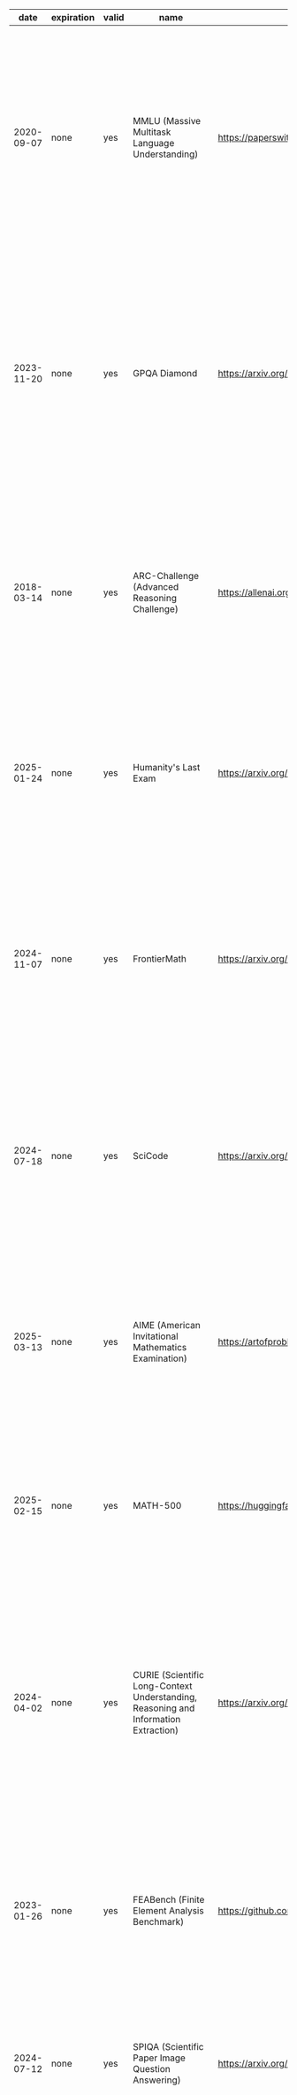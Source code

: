 | date | expiration | valid | name | url | domain | focus | keyword | description | task_types | ai_capability_measured | metrics | models | notes | cite |
| --- | --- | --- | --- | --- | --- | --- | --- | --- | --- | --- | --- | --- | --- | --- |
| 2020-09-07 | none | yes | MMLU (Massive Multitask Language Understanding) | https://paperswithcode.com/dataset/mmlu | multidomain | Academic knowledge and reasoning across 57 subjects | multiple-choice, zero-shot, few-shot, knowledge probing | Measuring Massive Multitask Language Understanding (MMLU) is a benchmark of 57 multiple-choice tasks covering elementary mathematics, US history, computer science, law, and more, designed to evaluate a model’s breadth and depth of knowledge in zero-shot and few-shot settings. | Multiple-choice | General reasoning, subject-matter understanding | Accuracy | GPT-4o, Gemini 1.5 Pro, o1, DeepSeek-R1 | Good | "@article{hendrycks2021measuring, title={Measuring Massive Multitask Language Understanding}, author={Hendrycks, Dan and Burns, Collin and Kadavath, Saurav and others}, journal={arXiv preprint arXiv:2009.03300}, year={2021}, url={https://arxiv.org/abs/2009.03300}}"
| 2023-11-20 | none | yes | GPQA Diamond | https://arxiv.org/abs/2311.12022 | science | Graduate-level scientific reasoning | Google-proof, graduate-level, science QA, chemistry, physics | GPQA is a dataset of 448 challenging, multiple-choice questions in biology, physics,and chemistry, written by domain experts. It is “Google-proof”—experts score 65% (74% after error correction) while skilled non-experts with web access score only 34%. State-of-the-art LLMs like GPT-4 reach around 39% accuracy. | Multiple choice, Multi-step QA | Scientific reasoning, deep knowledge | Accuracy | o1, DeepSeek-R1 | Good | "@misc{rein2023gpqagraduatelevelgoogleproofqa, title={GPQA: A Graduate-Level Google-Proof Q&A Benchmark}, author={Rein, David and Hou, Betty Li and Stickland, Asa Cooper and others}, year={2023},url={https://arxiv.org/abs/2311.12022}}"
| 2018-03-14 | none | yes | ARC-Challenge (Advanced Reasoning Challenge) | https://allenai.org/data/arc | science | Grade-school science with reasoning emphasis | grade-school, science QA, challenge set, reasoning | The AI2 Reasoning Challenge (ARC) Challenge set comprises 7,787 natural, grade-school science questions that retrieval-based and word co-occurrence algorithms both fail, requiring advanced reasoning over a 14-million-sentence corpus. | Multiple choice | Commonsense and scientific reasoning | Accuracy | GPT-4, Claude | Good | "@inproceedings{clark2018think, title={Think you have solved question answering? Try ARC, the AI2 Reasoning Challenge}, author={Clark, Peter and Cowhey, Isaac and Etzioni, Oren and others}, booktitle={EMNLP 2018},pages={237–248}, year={2018}, url={https://allenai.org/data/arc}}"
| 2025-01-24 | none | yes | Humanity's Last Exam | https://arxiv.org/abs/2501.14249 | Multidomain | Broad cross-domain academic reasoning | cross-domain, academic exam, multiple-choice, multidisciplinary | Humanity's Last Exam is a multi-domain, multiple-choice benchmark containing 2,000 questions across diverse academic disciplines, designed to evaluate LLMs' ability to reason across domains without external resources. | Multiple-choice | Cross-domain academic reasoning | Accuracy | none | Good | "@misc{phan2025humanitys, title={Humanity's Last Exam}, author={Phan, Long and Gatti, Alice and Han, Ziwen and others}, year={2025}, url={https://arxiv.org/abs/2501.14249}}"
| 2024-11-07 | none | yes | FrontierMath | https://arxiv.org/abs/2411.04872 | Math | Challenging advanced mathematical reasoning | symbolic reasoning, number theory, algebraic geometry, category theory | FrontierMath is a benchmark of hundreds of expert-vetted mathematics problems spanning number theory, real analysis, algebraic geometry, and category theory, measuring LLMs' ability to solve problems requiring deep abstract reasoning. | Problem solving | Symbolic and abstract mathematical reasoning | Accuracy | none | Good | "@misc{glazer2024frontiermath, title={FrontierMath: A Benchmark for Evaluating Advanced Mathematical Reasoning in AI}, author={Glazer, Elliot and Erdil, Ege and Besiroglu, Tamay and others}, year={2024}, url={https://arxiv.org/abs/2411.04872}}"
| 2024-07-18 | none | yes | SciCode | https://arxiv.org/abs/2407.13168 | scientific programming | Scientific code generation & problem solving | code synthesis,  scientific computing, programming benchmark | SciCode is a scientist-curated coding benchmark with 338 subproblems derived from 80 real research tasks across 16 scientific subfields, evaluating models on knowledge recall, reasoning, and code synthesis for scientific computing tasks. | Coding | Program synthesis, scientific computing | Solve rate (%) | Claude 3.5 Sonnet | Good | "@misc{tian2024scicode, title={SciCode: A Research Coding Benchmark Curated by Scientists}, author={Tian, Minyang and Gao, Luyu and Zhang, Shizhuo and others}, year={2024}, url={https://arxiv.org/abs/2407.13168}}"
| 2025-03-13 | none | yes | AIME (American Invitational Mathematics Examination) | https://artofproblemsolving.com/wiki/index.php/AIME_Problems_and_Solutions | Math | Pre-college advanced problem solving | algebra, combinatorics, number theory, geometry | The AIME is a 15-question, 3-hour exam for high-school students featuring challenging short-answer math problems in algebra, number theory, geometry, and combinatorics, assessing depth of problem-solving ability. | Problem solving | Mathematical problem-solving and reasoning | Accuracy | none | No formal paper; summary at https://www.vals.ai/benchmarks/aime-2025-03-13 | none
| 2025-02-15 | none | yes | MATH-500 | https://huggingface.co/datasets/HuggingFaceH4/MATH-500 | Math | Math reasoning generalization | calculus, algebra, number theory, geometry | MATH-500 is a curated subset of 500 problems from the OpenAI MATH dataset, spanning high-school to advanced levels, designed to evaluate LLMs' mathematical reasoning and generalization. | Problem solving | Math reasoning and generalization | Accuracy | none | Dataset hosted on Hugging Face | "@misc{huggingface2025math500, title={MATH-500}, author={HuggingFaceH4}, year={2025}, url={https://huggingface.co/datasets/HuggingFaceH4/MATH-500}}"
| 2024-04-02 | none | yes | CURIE (Scientific Long-Context Understanding, Reasoning and Information Extraction) | https://arxiv.org/abs/2404.02029 | Multidomain Science | Long-context scientific reasoning | long-context, information extraction, multimodal | CURIE is a benchmark of 580 problems across six scientific disciplines—materials science, quantum computing, biology, chemistry, climate science, and astrophysics— designed to evaluate LLMs on long-context understanding, reasoning, and information extraction in realistic scientific workflows. | Information extraction, Reasoning, Concept tracking, Aggregation, Algebraic manipulation, Multimodal comprehension | Long-context understanding and scientific reasoning | Accuracy | none | Good | "@misc{curie2024, title={Scientific Reasoning Benchmarks from the CURIE Dataset}, author={TODO: Add authors}, year={2024}, url={https://arxiv.org/abs/2404.02029}}"
| 2023-01-26 | none | yes | FEABench (Finite Element Analysis Benchmark) | https://github.com/alleninstitute/feabench | Computational Engineering | FEA simulation accuracy & performance | finite element, simulation, PDE | FEABench is a suite evaluating finite element analysis tools on standardized PDE-based simulation tasks with complex geometries and boundary conditions, measuring both accuracy and runtime performance. | Simulation, Performance evaluation | Numerical simulation accuracy and efficiency | Solve time, Error norm | FEniCS, deal.II | Good | "@misc{allen2023feabench, title={FEABench: A Finite Element Analysis Benchmark}, author={Allen Institute}, year={2023}, url={https://github.com/alleninstitute/feabench}}"
| 2024-07-12 | none | yes | SPIQA (Scientific Paper Image Question Answering) | https://arxiv.org/abs/2407.09413 | Computer science | Multimodal QA on scientific figures | multimodal QA, figure understanding, table comprehension, chain-of-thought | SPIQA assesses AI models' ability to interpret and answer questions about figures and tables in scientific papers by integrating visual and textual modalities with chain-of-thought reasoning. | Question answering, Multimodal QA, Chain-of-Thought evaluation | Visual-textual reasoning in scientific contexts | Accuracy, F1 score | Chain-of-Thought models, multimodal QA systems | good |  "@article{zhong2024spiqa, title={SPIQA: Scientific Paper Image Question Answering}, author={Zhong, Xiaoyan and Gao, Yijian and Gururangan, Suchin}, year={2024}, url={https://arxiv.org/abs/2407.09413}}"
| 2020-09-28 | none | yes | MedQA | https://arxiv.org/abs/2009.13081 | Medical Question Answering | Medical board exam QA | USMLE, diagnostic QA, medical knowledge, multilingual | MedQA is a large-scale multiple-choice dataset drawn from professional medical board exams (e.g., USMLE), testing AI systems on diagnostic and medical knowledge questions in English and Chinese. | Multiple choice | Medical diagnosis and knowledge retrieval | Accuracy | Neural reader, Retrieval-based QA systems | Multilingual (English, Simplified & Traditional Chinese) | "@article{jin2020what, title={What Disease Does This Patient Have? A Large-scale Open-domain Question Answering Dataset from Medical Exams}, author={Jin, Di and Li, Ying and Zhang, Yichong and others}, year={2020}, url={https://arxiv.org/abs/2009.13081}}"
| 2025-05-13 | none | yes | BaisBench (Biological AI Scientist Benchmark) | https://arxiv.org/abs/2505.08341 | Computational Biology | Omics-driven AI research tasks | single-cell annotation, biological QA, autonomous discovery | BaisBench evaluates AI scientists' ability to perform data-driven biological research by annotating cell types in single-cell datasets and answering MCQs derived from biological study insights, measuring autonomous scientific discovery. | Cell type annotation, Multiple choice | Autonomous biological research capabilities | Annotation accuracy, QA accuracy | LLM-based AI scientist agents | Underperforms human experts; aims to advance AI-driven discovery | "@misc{luo2025benchmarkingaiscientistsomics, title={Benchmarking AI scientists in omics data-driven biological research}, author={Luo, Erpai and Jia, Jinmeng and Xiong, Yifan and others}, year={2025}, url={https://arxiv.org/abs/2505.08341}}"
| 2023-01-26 | none | yes | MOLGEN | https://github.com/zjunlp/MolGen | Computational Chemistry | Molecular generation & optimization | SELFIES, GAN, property optimization | MolGen is a pre-trained molecular language model that generates chemically valid molecules using SELFIES and reinforcement learning, guided by chemical feedback to optimize properties such as logP, QED, and docking score. | Distribution learning, Goal-oriented generation | Generation of valid and optimized molecular structures | Validity%, Novelty%, QED, Docking score | MolGen | This is a model, not a benchmark | "@article{fang2023domain, title={Domain-Agnostic Molecular Generation with Chemical Feedback}, author={Fang, Yin and Zhang, Ningyu and Chen, Zhuo and others}, year={2023}, url={https://arxiv.org/abs/2301.11259}}"
| 2020-05-02 | none | yes | Open Graph Benchmark (OGB) - Biology | https://ogb.stanford.edu/docs/home/ | Graph ML | Biological graph property prediction | node prediction, link prediction, graph classification | OGB-Biology is a suite of large-scale biological network datasets (protein-protein interaction, drug-target, etc.) with standardized splits and evaluation protocols for node, link, and graph property prediction tasks. | Node property prediction, Link property prediction,Graph property prediction | Scalability & generalization in graph ML for biology | Accuracy, ROC-AUC | GCN, GraphSAGE, GAT | Community-driven updates | "@misc{hu2020ogb, title={Open Graph Benchmark: Datasets for Machine Learning on Graphs}, author={Hu, Weihua and Fey, Matthias and Zitnik, Marinka and others}, year={2020}, url={https://arxiv.org/abs/2005.00687}}"
| 2011-10-01 | none | yes | Materials Project | https://materialsproject.org/ | materials science | DFT-based property prediction | DFT, materials genome, high-throughput | The Materials Project provides an open-access database of computed properties for inorganic materials via high-throughput density functional theory (DFT), accelerating materials discovery. | Property prediction | Prediction of inorganic material properties | MAE, R-squared | Automatminer, Crystal Graph Neural Networks | Core component of the Materials Genome Initiative | "@article{jain2013materials, title={The Materials Project: A materials genome approach...},author={Jain, Anubhav and Ong, Shyue Ping and others}, journal={APL Materials}, year={2013}, url={https://materialsproject.org/}}"
| 2020-10-20 | none | yes | OCP (Open Catalyst Project) | https://opencatalystproject.org/ | Chemistry; Materials Science | Catalyst adsorption energy prediction | DFT relaxations, adsorption energy, graph neural networks | The Open Catalyst Project (OC20 & OC22) provides DFT-calculated catalyst-adsorbate relaxation datasets, challenging ML models to predict energies and forces for renewable energy applications. | Energy prediction, Force prediction | Prediction of adsorption energies and forces | MAE (energy), MAE (force) | CGCNN, SchNet, DimeNet++, GemNet-OC | Public leaderboards; active community development | "@article{chanussot2020open, title={The Open Catalyst 2020 (OC20) Dataset...}, author={Chanussot, Loïk and Das, Abhishek and others}, year={2020}, url={https://arxiv.org/abs/2010.09990}}", "@article{tran2022open, title={The Open Catalyst 2022 (OC22) Dataset...}, author={Tran, Richard and Lan, Janice and others}, year={2022}, url={https://arxiv.org/abs/2206.08917}}"
| 2023-06-20 | none | yes | JARVIS-Leaderboard | https://arxiv.org/abs/2306.11688 | Materials Science; Benchmarking | Comparative evaluation of materials design methods | leaderboards, materials methods, simulation | JARVIS-Leaderboard is a community-driven platform benchmarking AI, electronic structure, force-fields, quantum computing, and experimental methods across hundreds of materials science tasks. | ??? | Performance comparison across diverse materials design methods | MAE, RMSE, Accuracy, Method benchmarking, Leaderboard ranking | none | 1281 contributions across 274 benchmarks | "@article{choudhary2023jarvis, title={JARVIS-Leaderboard: A Large Scale Benchmark...}, author={Choudhary, Kamal and Wines, Daniel and others}, year={2023}, url={https://arxiv.org/abs/2306.11688}}"
| 2022-02-22 | none | yes | Quamtum Computing Benchmarks (QML) | https://github.com/XanaduAI/qml-benchmarks, https://pennylane.ai/datasets/collection/qml-benchmarks | Quantum Computing | Quantum algorithm performance evaluation | quantum circuits, state preparation, error correction |   A suite of benchmarks evaluating quantum hardware and algorithms on tasks such as state preparation, circuit optimization, and error correction across multiple platforms. | Circuit benchmarking, State classification | Quantum algorithm performance and fidelity | Fidelity, Success probability | IBM Q, IonQ, AQT@LBNL | Hardware-agnostic, application-level metrics | "@misc{tomesh2022supermarq,...}"
| 2024-10-01 | none | yes | CFDBench (Fluid Dynamics) | https://arxiv.org/abs/2310.05963 | Fluid Dynamics; Scientific ML | Neural operator surrogate modeling | neural operators, CFD, FNO, DeepONet |  CFDBench provides large-scale CFD data for four canonical fluid flow problems, assessing neural operators' ability to generalize to unseen PDE parameters and domains. | Surrogate modeling | Generalization of neural operators for PDEs | L2 error, MAE | FNO, DeepONet, U-Net | 302K frames across 739 cases | "@misc{luo2024cfdbenchlargescalebenchmarkmachine, title={CFDBench: A Large-Scale Benchmark for Machine Learning Methods in Fluid Dynamics}, author={Luo, Yining and Chen, Yingfa and Zhang, Zhen}, year={2024}, url={https://arxiv.org/abs/2310.05963}}"
| none | none | yes | SatImgNet | none | Remote Sensing | Satellite imagery classification | land-use, zero-shot, multi-task | SATIN (sometimes referred to as SatImgNet) is a multi-task metadataset of 27 satellite imagery classification datasets evaluating zero-shot transfer of vision-language models across diverse remote sensing tasks. | Image classification | Zero-shot land-use classification | Accuracy | none | Public leaderboard available | "@article{roberts2023satin,...}" , "@misc{nguyen2023climatelearnbenchmarkingmachinelearning, title={ClimateLearn: Benchmarking Machine Learning for Weather and Climate Modeling}, author={Tung Nguyen and Jason Jewik and Hritik Bansal and Prakhar Sharma and Aditya Grover}, year={2023}, eprint={2307.01909}, archivePrefix={arXiv}, primaryClass={cs.LG}, url={https://arxiv.org/abs/2307.01909}}"
| 2023-07-19 | none | yes | ClimateLearn | https://arxiv.org/abs/2307.01909 | Climate Science; Forecasting | ML for weather & climate modeling | medium-range forecasting, ERA5, data-driven |   ClimateLearn provides standardized datasets and evaluation protocols for machine learning models in medium-range weather and climate forecasting using ERA5 reanalysis. | Forecasting | Global weather prediction (3-5 days) | RMSE, Anomaly correlation | CNN baselines, ResNet variants | Includes physical and ML baselines. Appears to be the same as the SatImgNet entry | "@misc{nguyen2023climatelearnbenchmarkingmachinelearning, title={ClimateLearn: Benchmarking Machine Learning for Weather and Climate Modeling}, author={Tung Nguyen and Jason Jewik and Hritik Bansal and Prakhar Sharma and Aditya Grover}, year={2023}, eprint={2307.01909}, archivePrefix={arXiv}, primaryClass={cs.LG}, url={https://arxiv.org/abs/2307.01909}}"
| 2022-06-09 | none | yes | BIG-Bench (Beyond the Imitation Game Benchmark) | https://github.com/google/BIG-bench | NLP; AI Evaluation | Diverse reasoning & generalization tasks | few-shot, multi-task, bias analysis | BIG-Bench is a collaborative suite of 204 tasks designed to probe LLMs' reasoning, knowledge, and bias across diverse domains and difficulty levels beyond simple imitation.
| 2019-11-20 | none | yes | CommonSenseQA | https://paperswithcode.com/paper/commonsenseqa-a-question-answering-challenge | NLP; Commonsense | Commonsense question answering | ConceptNet, multiple-choice, adversarial | CommonsenseQA is a challenging multiple-choice QA dataset built from ConceptNet, requiring models to apply commonsense knowledge to select the correct answer among five choices. | Multiple choice | Commonsense reasoning and knowledge integration | Accuracy | BERT-large, RoBERTa, GPT-3 | Baseline 56%, human 89% | "@inproceedings {talmor2019commonsenseqa,...}"
| 2019-07-24 | none | yes | Winogrande | https://leaderboard.allenai.org/winogrande/submissions/public | NLP; Commonsense | Winograd Schema-style pronoun resolution | adversarial, pronoun resolution | WinoGrande is a large-scale adversarial dataset of 44,000 Winograd Schema-style questions with reduced bias using AFLite, serving as both a benchmark and transfer learning resource. | Pronoun resolution | Robust commonsense reasoning | Accuracy, AUC | RoBERTa, BERT, GPT-2 | Human ~94% | "@article{sakaguchi2019winogrande,...}"